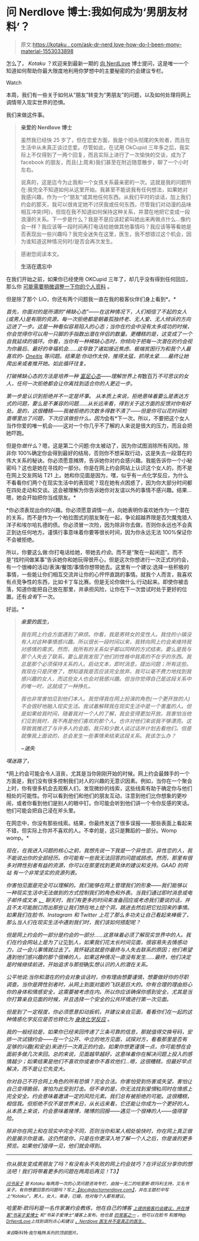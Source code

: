 # 问 Nerdlove 博士:我如何成为‘男朋友材料’？

> 原文:[https://kotaku . com/ask-dr-nerd love-how-do-I-been-mony-material-1553033898](https://kotaku.com/ask-dr-nerdlove-how-do-i-become-boyfriend-material-1553033898)

怎么了， *Kotaku* ？欢迎来到最新一期的 [向 NerdLove](http://kotaku.com/askdrnerdlove) 博士提问，这是唯一一个知道如何帮助你最大限度地利用你梦想中的主要秘密的约会建议专栏。

Watch

本周，我们有一些关于如何从“朋友”转变为“男朋友”的问题，以及如何处理将网上调情带入现实世界的恐惧。

我们来做这件事。

> **亲爱的 Nerdlove 博士**
> 
> 虽然我已经快 25 岁了，但在恋爱方面，我是个彻头彻尾的失败者，而且在生活中从未真正谈过恋爱。尽管如此，在试用 OkCupid 三年多之后，我实际上不仅得到了一两个回复，而且实际上进行了一次愉快的交谈，成为了 facebook 的朋友，而且(上周末)我们甚至在附近随意散步，聊了一个小时左右。
> 
> 说真的，这是迄今为止我和一个女孩关系最亲密的一次。这就是我的问题所在:我完全不知道如何从这里开始。我甚至不能说我有任何想法，如果她对我感兴趣，作为一个“朋友”或其他任何东西。从我们平时的谈话，加上我们约会的那天，我可以很肯定她不讨厌我或任何东西，尽管我们对动漫的品味相互冲突(呵)，但现在我不知道如何保持这种关系，并潜在地把它变成一段浪漫的关系。下一步是什么？我是不是应该赶紧叫她出来再做点什么...像约会一样？我应该等一段时间再打电话给她做其他事情吗？我应该等等看她是否表现出一些兴趣吗？我完全迷失在这里，医生，我不想错过这个机会，因为谁知道这种情况何时/是否会再次发生。

> 感谢您阅读本文。
> 
> **生活在遗忘中**

在我们开始之前，如果你已经使用 OKCupid 三年了，却几乎没有得到任何回应，那么你 [可能需要稍微调整一下你的个人资料](http://bit.ly/1pAkw4i) 。

但是除了那个 LiO，你还有两个问题我一直在我的极客伙伴们身上看到*。*

*首先，你面对的是所谓的“稀缺心态”——在这种情况下，人们相信了不起的女人(或男人)是有限的资源，每一次拒绝都是朝着孤独终老、无人爱、无人倾诉的方向迈进了一步。这是一种看似容易陷入的心态；当你在约会中没有太多成功的时候，你会觉得你可以用一只脚的手指数出潜在伴侣的数量。更糟糕的是，这变成了一个自我延续的循环。你看，当你有一种稀缺心态时，你倾向于把每一次潜在的约会视为你最后、最好的幸福机会……这导致了诸如接近焦虑、极端贫困行为和我个人最喜欢的- [Oneitis](http://www.doctornerdlove.com/2011/09/oneitis/all/1/) 等问题。结果是:你动作太快，推得太猛，抓得太紧……最终让她爬出来或者推开她。如此循环往复。*

*打破稀缺心态的方法是培养一种 [富足心态](http://www.doctornerdlove.com/2014/01/leveling-up-abundance-mentality/)——理解世界上有*数百万*不可思议的女人，任何一次拒绝都会让你离找到适合你的人更近一步。*

*第一步是认识到拒绝并不一定是坏事。 从本质上来说，拒绝意味着要么是表达方式的问题，要么是不兼容的问题……从长远来看，得到关于这方面的反馈对你有好处。是的，这很糟糕——我被拒绝的次数多得数不清了——但是你可以花时间检查哪里出了问题，下次应该做些什么。因为*会有*下一次。所以，不要把这个女人当作你爱的唯一机会——这对一个你几乎不了解的人来说是很大的压力，而且会把她吓跑。

但是你*做什么*？嗯，这是第二个问题:你太被动了，因为你试图消除所有风险。除非你 100%确定你会得到最好的结局，否则你不想采取行动，这是失去一段潜在的伟大关系的秘诀。你必须愿意摊牌，告诉她你对约会感兴趣。我能告诉你一个小秘密吗？这也是她在寻找的一部分。你是在网上约会网站上认识这个女人的，而不是在网上交友网站 T21 上。她和你见面是因为，嘿，似乎有一点化学反应，为什么不看看你们两个在现实生活中的表现呢？现在她有点困惑了，因为你大部分时间都在四处走动和交谈。这会被理解为你告诉她你对友谊以外的事情不感兴趣。结果…嗯，她会开始把你当成朋友。*

*你必须表现出你的兴趣。你必须愿意调情一点，向她表明你喜欢她作为一个潜在的关系，而不是作为一个柏拉图式的朋友聚在一起，争论超越界限是否欠魔鬼猎人洋子和埃尔哈扎德的债。你必须冒一次险，因为除非你去做，否则你永远也不会真正到达任何地方。谨慎行事意味着你要等很长时间，因为你永远无法 100%保证你不会被拒绝。

所以，你要这么做:你打电话给她，带她去*约会*。而不是“聚在一起闲逛”。而不是“找时间做某事”告诉她你和她玩得很开心，但是这次你想进行一次正式的约会，有一个很棒的活动/表演/餐馆/事情你想带她去。这里有一个建议:选择一些积极的事情，一些能让你们相互交流并让你的心怦怦直跳的事情。就我个人而言，我喜欢有点竞争性的东西，比如卡丁车比赛。但是无论你做什么:行动起来。即使你被击落，知道你能把自己放在那里，并承担风险，让你在下一次尝试时处于更好的位置。还有*会有*下一次。

好运。*

> ***亲爱的医生，***
> 
> *我在网上约会方面遇到了麻烦。你看，我是男转女的变性人。我住的小镇没有人对这种事情感兴趣。所以很长一段时间以来，我转向网上约会来维持我对感情的需求。然而，我所有的关系似乎都以同样的方式结束。要么是我与那个人失去了联系，要么是我发现了他们的性格中我真的不在乎的东西。我总是那个必须保持关系的人。启动文本，即时消息，提出问题；所有这些。我现在只是厌倦了，想知道我是否应该完全放弃。我可以毫不费力地找到我感兴趣的女人，而这些女人也会对我感兴趣。但当你觉得自己是这段关系中的唯一时，这就成了一种挣扎。*
> 
> *我也非常害怕见到他们本人。我觉得我在网上扮演的角色(一个更开放的人)不会很好地融入现实生活。我试着解释我在现实生活中是一个害羞的人。但是如果给我时间，随着我对一个人的了解，我会变得更加开放。我害怕当他们见到我时，我不再是他们喜欢的那个人。也许对他们来说我不够漂亮。这导致我推迟了与许多人的会面。我只和少数人谈过话并计划去看他们。但是就像我上面说的，总会发生一些事情来结束这段关系。我该怎么办？*
> 
> ***~迷失***

*嘿迷路了，*

*网上约会可能会令人沮丧，尤其是当你刚刚开始的时候。网上约会最棘手的一个方面是，我们没有很多控制我们对人的兴趣的无意识因素。例如，当你在一个聚会上时，你有很多机会去观察人们，发现微妙的线索，这些线索有助于确定你与他们相处的可能性。你可以看到他们和他们的朋友互动，注意到他们比你想象的更吵闹，或者你看到他们是别人的眼中钉。你可能会听到他们讲一个令你反感的笑话。他们可能会把自己浸在斧头里。

在网恋中，你没有那些线索。结果，你最终发送了很多误报——那些表面上看起来不错，但实际上你并不喜欢的人。不幸的是，这只是舞蹈的一部分。Womp womp。*

*现在，在我进入问题的核心之前，我想先说一下我是一个异性恋、异性恋的人，我不能说出你的全部经历。你可能有一些我无法回答的问题或顾虑。然而，那里有很多对跨性别者有益的资源，你可以在那里找到更具体的建议和支持。GAAD 的网站 有一个非常坚实的资源列表。*

*你害怕见面是完全可以理解的。我们能够在网上管理我们的形象——我们能够以一种现实生活中无法做到的方式控制我们的角色和外表。当我们通过即时消息或电子邮件或文本 [、](https://kotaku.com/ask-dr-nerdlove-how-do-i-make-friends-1532592515) 聊天时，我们有更多的时间来准备回应或考虑我们要说的话，并且不太可能脱口而出那些让我们想在地上挖个洞，跳进去然后把它拉回来的事情。如果我们在脸书、Instagram 和 Twitter 上花了那么多功夫让自己看起来棒极了，那么当人们在现实生活中遇到我们时，我们该如何搭配呢？*

*但是网上约会的一部分是约会的一部分……这意味着必须了解现实世界中的人。我们在约会网站上是为了让*见到*人，如果我们花太长时间见面，很容易失去情感动力，过一会儿事情就过去了。我怀疑这就是你最终与人失去联系的原因；他们希望遇到他们感兴趣的那个很棒的人，如果这种情况一直没有发生……最终，他们决定是时候继续前进，开始追求与那些*确实*想认识的人的潜在关系。*

*公平地说:当你和潜在的约会对象谈话时，你有理由想要谨慎，想要做好你的尽职调查。当你是跨性别者时，从网上到面对面的飞跃是巨大的。你有合理的理由担心你的身体和情感安全，这需要被考虑在内。所以你应该确保你感到安全，尤其是当你打算亲自见面的时候，并且选择一个安全的公共环境进行第一次见面。*

*但是到了一定程度，你必须愿意扣动扳机，并建议亲自见面，看看你们在一起的这种情感化学反应是否也转化为 [*身体*化学反应](http://www.doctornerdlove.com/2012/07/chemistry-sexual-tension/) 。*

*我的一般经验是，如果你已经来回传递了三条可靠的信息，那就值得交换号码，安排一次试镜约会——在一个公开、中立的地方见面，试探对方，看看那里是否有足够的兴趣(和安全)来进行一次真正的约会。如果你想更谨慎一点，你可能想在会面前多做几次来回。总的来说，见面越早越好，这意味着你在解决问题上投入的感情越少；如果结果是他们不喜欢你或者你不喜欢他们...嗯，这很糟糕，但最好早点解决，而不是让它先变大。*

*你对自己不符合网上角色的所有恐惧？完全合法。你害怕受到伤害或失望，害怕让自己变得脆弱，害怕为此受到打击。但不幸的是，你无法找到爱情*和*同时在情感上完全安全。约会意味着邀请一定的风险元素。我们总有被拒绝的可能。这很糟糕，相信我。但拒绝不仅不是世界末日，从长远来看，它还能让你成为一个更好的人。从本质上来说，约会意味着赌博，赌博的回报——遇见一个很棒的人——值得冒险。*

*除非你在网上和在现实中完全不同，否则当你和某人相处愉快时，你在网上真正做的是展示你是谁。这仍然是你，只是在你更深入地了解一个人之后，你是谁的更多预览。如果他们值得一见，他们就会得到。*

* * *

*你从朋友变成男朋友了吗？有没有永不失败的网上约会技巧？在评论区分享你的想法吧！我们将带着更多的问题在两周后再见！T3】*

*[<small>问书呆子</small>](http://kotaku.com/askdrnerdlove) <small>是 Kotaku 每两周一次的心灵问题咨询专栏，由独一无二的哈里斯·欧玛利主持，又名书呆子。有你想要回答的问题吗？写上</small>[<small>【doc@doctornerdlove.com】</small>](mailto:doc@doctornerdlove.com)<small>，并在主题栏中写上“Kotaku”。男人，女人，单身，已婚，他对每个人都有建议。</small>*

*哈里斯·欧玛利是一名作家兼约会教练，他在自己的博客 [<small>上提供极客约会建议，并在博客“书呆子爱博士</small>](http://www.doctornerdlove.com/) <small>和“书呆子爱博士”播客上发布。他也是</small> [<small>的常客之一</small>](http://oneofus.net/) <small>。他可以在脸书</small> <small>和推特</small>[<small>@ DrNerdLove</small>](http://twitter.com/DrNerdLove)<small>上找到调剂点心和建议</small> [<small>。Nerdlove 医生并不是真正的医生。</small>](http://facebook.com/DrNerdLove)*

*<small>来自*斯科特·皮尔格林*系列的顶部图片。</small>*